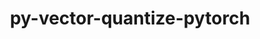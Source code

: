 ---
title: "py-vector-quantize-pytorch"
layout: cache
categories: [package, develop-2025-01-05]
meta: {"versions": ["0.3.9"], "compilers": ["gcc@=13.2.0"], "oss": ["ubuntu24.04"], "platforms": ["linux"], "targets": ["aarch64", "x86_64_v3"], "stacks": ["ml-linux-aarch64-cpu", "ml-linux-aarch64-cuda", "ml-linux-x86_64-cpu", "ml-linux-x86_64-cuda", "root"], "num_specs": 4, "num_specs_by_stack": {"ml-linux-aarch64-cuda": 1, "root": 4, "ml-linux-aarch64-cpu": 1, "ml-linux-x86_64-cuda": 1, "ml-linux-x86_64-cpu": 1}}
spec_details: [{"hash": "7vi4abbterepnzdud53hvkzdtcw6zllz", "compiler": "gcc@=13.2.0", "versions": ["0.3.9"], "os": "ubuntu24.04", "platform": "linux", "target": "aarch64", "variants": ["build_system=python_pip"], "stacks": ["ml-linux-aarch64-cuda", "root"], "size": "-", "tarball": "https://binaries.spack.io/develop-2025-01-05/build_cache/linux-ubuntu24.04-aarch64/gcc-13.2.0/py-vector-quantize-pytorch-0.3.9/linux-ubuntu24.04-aarch64-gcc-13.2.0-py-vector-quantize-pytorch-0.3.9-7vi4abbterepnzdud53hvkzdtcw6zllz.spack"}, {"hash": "vlpawxisj6e6a4jvk5nzthor32xkar7w", "compiler": "gcc@=13.2.0", "versions": ["0.3.9"], "os": "ubuntu24.04", "platform": "linux", "target": "aarch64", "variants": ["build_system=python_pip"], "stacks": ["ml-linux-aarch64-cpu", "root"], "size": "-", "tarball": "https://binaries.spack.io/develop-2025-01-05/build_cache/linux-ubuntu24.04-aarch64/gcc-13.2.0/py-vector-quantize-pytorch-0.3.9/linux-ubuntu24.04-aarch64-gcc-13.2.0-py-vector-quantize-pytorch-0.3.9-vlpawxisj6e6a4jvk5nzthor32xkar7w.spack"}, {"hash": "6sflkoty27di5g325ivam2idsjy5iwty", "compiler": "gcc@=13.2.0", "versions": ["0.3.9"], "os": "ubuntu24.04", "platform": "linux", "target": "x86_64_v3", "variants": ["build_system=python_pip"], "stacks": ["ml-linux-x86_64-cuda", "root"], "size": "-", "tarball": "https://binaries.spack.io/develop-2025-01-05/build_cache/linux-ubuntu24.04-x86_64_v3/gcc-13.2.0/py-vector-quantize-pytorch-0.3.9/linux-ubuntu24.04-x86_64_v3-gcc-13.2.0-py-vector-quantize-pytorch-0.3.9-6sflkoty27di5g325ivam2idsjy5iwty.spack"}, {"hash": "l5zm7bssa6tkcvvidf72tso47terrzve", "compiler": "gcc@=13.2.0", "versions": ["0.3.9"], "os": "ubuntu24.04", "platform": "linux", "target": "x86_64_v3", "variants": ["build_system=python_pip"], "stacks": ["root", "ml-linux-x86_64-cpu"], "size": "-", "tarball": "https://binaries.spack.io/develop-2025-01-05/build_cache/linux-ubuntu24.04-x86_64_v3/gcc-13.2.0/py-vector-quantize-pytorch-0.3.9/linux-ubuntu24.04-x86_64_v3-gcc-13.2.0-py-vector-quantize-pytorch-0.3.9-l5zm7bssa6tkcvvidf72tso47terrzve.spack"}]
---